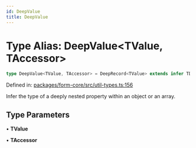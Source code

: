 ```yaml
---
id: DeepValue
title: DeepValue
---
```


<!-- DO NOT EDIT: this page is autogenerated from the type comments -->

# Type Alias: DeepValue\<TValue, TAccessor\>

```ts
type DeepValue<TValue, TAccessor> = DeepRecord<TValue> extends infer TDeepRecord ? TAccessor extends keyof TDeepRecord ? TDeepRecord[TAccessor] : never : never;
```

Defined in: [packages/form-core/src/util-types.ts:156](https://github.com/TanStack/form/blob/main/packages/form-core/src/util-types.ts#L156)

Infer the type of a deeply nested property within an object or an array.

## Type Parameters

• **TValue**

• **TAccessor**
